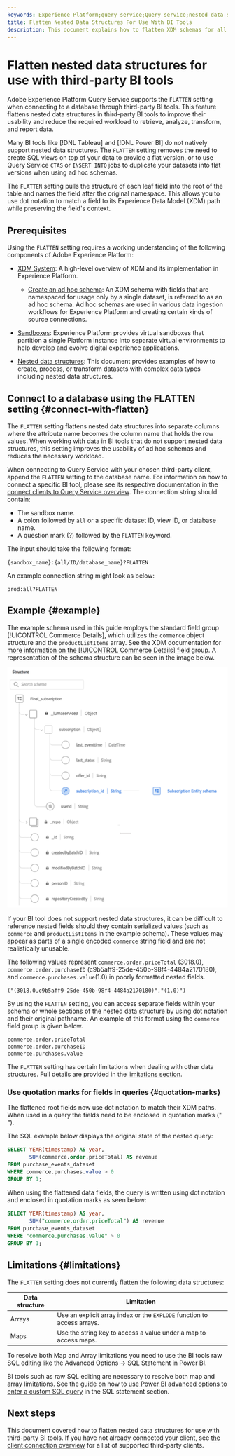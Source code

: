 ```yaml
---
keywords: Experience Platform;query service;Query service;nested data structures;nested data;flatten;flatten nested data;
title: Flatten Nested Data Structures For Use With BI Tools
description: This document explains how to flatten XDM schemas for all tables and views during a session when using third-party BI tools with Query Service.
---
```

# Flatten nested data structures for use with third-party BI tools

Adobe Experience Platform Query Service supports the `FLATTEN` setting when connecting to a database through third-party BI tools. This feature flattens nested data structures in third-party BI tools to improve their usability and reduce the required workload to retrieve, analyze, transform, and report data.

Many BI tools like [!DNL Tableau] and [!DNL Power BI] do not natively support nested data structures. The `FLATTEN` setting removes the need to create SQL views on top of your data to provide a flat version, or to use Query Service `CTAS` or `INSERT INTO` jobs to duplicate your datasets into flat versions when using ad hoc schemas.

The `FLATTEN` setting pulls the structure of each leaf field into the root of the table and names the field after the original namespace. This allows you to use dot notation to match a field to its Experience Data Model (XDM) path while preserving the field's context.

## Prerequisites

Using the `FLATTEN` setting requires a working understanding of the following components of Adobe Experience Platform:

* [XDM System](../../xdm/home.md): A high-level overview of XDM and its implementation in Experience Platform.
  
  * [Create an ad hoc schema](../../xdm/tutorials/ad-hoc.md): An XDM schema with fields that are namespaced for usage only by a single dataset, is referred to as an ad hoc schema. Ad hoc schemas are used in various data ingestion workflows for Experience Platform and creating certain kinds of source connections.

* [Sandboxes](../../sandboxes/home.md): Experience Platform provides virtual sandboxes that partition a single Platform instance into separate virtual environments to help develop and evolve digital experience applications.

* [Nested data structures](./nested-data-structures.md): This document provides examples of how to create, process, or transform datasets with complex data types including nested data structures.

## Connect to a database using the FLATTEN setting {#connect-with-flatten}

The `FLATTEN` setting flattens nested data structures into separate columns where the attribute name becomes the column name that holds the row values. When working with data in BI tools that do not support nested data structures, this setting improves the usability of ad hoc schemas and reduces the necessary workload. 

When connecting to Query Service with your chosen third-party client, append the `FLATTEN` setting to the database name. For information on how to connect a specific BI tool, please see its respective documentation in the [connect clients to Query Service overview](../clients/overview.md). The connection string should contain:

* The sandbox name.
* A colon followed by `all` or a specific dataset ID, view ID, or database name.
* A question mark (?) followed by the `FLATTEN` keyword.

The input should take the following format:

```terminal
{sandbox_name}:{all/ID/database_name}?FLATTEN
```

An example connection string might look as below:

```terminal
prod:all?FLATTEN
```

## Example {#example}

The example schema used in this guide employs the standard field group [!UICONTROL Commerce Details], which utilizes the `commerce` object structure and the `productListItems` array. See the XDM documentation for [more information on the [!UICONTROL Commerce Details] field group](../../xdm/field-groups/event/commerce-details.md). A representation of the schema structure can be seen in the image below.

![A schema diagram of the Commerce Details field group including the `commerce` and `productListItems` structures.](../images/best-practices/final-subscription-schema.png)

If your BI tool does not support nested data structures, it can be difficult to reference nested fields should they contain serialized values (such as `commerce` and `productListItems` in the example schema). These values may appear as parts of a single encoded `commerce` string field and are not realistically unusable. 

The following values represent `commerce.order.priceTotal` (3018.0), `commerce.order.purchaseID` (c9b5aff9-25de-450b-98f4-4484a2170180), and `commerce.purchases.value`(1.0) in poorly formatted nested fields. 

```terminal
("(3018.0,c9b5aff9-25de-450b-98f4-4484a2170180)","(1.0)")
```

By using the `FLATTEN` setting, you can access separate fields within your schema or whole sections of the nested data structure by using dot notation and their original pathname. An example of this format using the `commerce` field group is given below. 

```terminal
commerce.order.priceTotal
commerce.order.purchaseID
commerce.purchases.value
```

The `FLATTEN` setting has certain limitations when dealing with other data structures. Full details are provided in the [limitations section](#limitations).

### Use quotation marks for fields in queries {#quotation-marks}

The flattened root fields now use dot notation to match their XDM paths. When used in a query the fields need to be enclosed in quotation marks (" ").

The SQL example below displays the original state of the nested query:

```sql
SELECT YEAR(timestamp) AS year,
       SUM(commerce.order.priceTotal) AS revenue
FROM purchase_events_dataset
WHERE commerce.purchases.value > 0
GROUP BY 1;
```

When using the flattened data fields, the query is written using dot notation and enclosed in quotation marks as seen below:

```sql
SELECT YEAR(timestamp) AS year,
       SUM("commerce.order.priceTotal") AS revenue
FROM purchase_events_dataset
WHERE "commerce.purchases.value" > 0
GROUP BY 1;
```

## Limitations {#limitations}

The `FLATTEN` setting does not currently flatten the following data structures:

| Data structure  | Limitation |
|---|---|
| Arrays | Use an explicit array index or the `EXPLODE` function to access arrays. |
| Maps | Use the string key to access a value under a map to access maps. |

To resolve both Map and Array limitations you need to use the BI tools raw SQL editing like the Advanced Options -> SQL Statement in Power BI.

BI tools such as raw SQL editing are necessary to resolve both map and array limitations. See the guide on how to [use Power BI advanced options to enter a custom SQL query](https://experienceleague.adobe.com/docs/experience-platform/query/clients/power-bi.html#import-tables-using-custom-sql) in the SQL statement section.

## Next steps

This document covered how to flatten nested data structures for use with third-party BI tools. If you have not already connected your client, see [the client connection overview](../clients/overview.md) for a list of supported third-party clients. 

